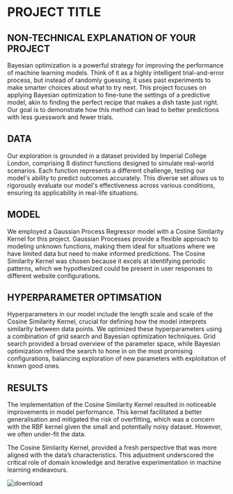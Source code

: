 # PROJECT TITLE 


## NON-TECHNICAL EXPLANATION OF YOUR PROJECT
Bayesian optimization is a powerful strategy for improving the performance of machine learning models. Think of it as a highly intelligent trial-and-error process, but instead of randomly guessing, it uses past experiments to make smarter choices about what to try next. This project focuses on applying Bayesian optimization to fine-tune the settings of a predictive model, akin to finding the perfect recipe that makes a dish taste just right. Our goal is to demonstrate how this method can lead to better predictions with less guesswork and fewer trials.

## DATA
Our exploration is grounded in a dataset provided by Imperial College London, comprising 8 distinct functions designed to simulate real-world scenarios. Each function represents a different challenge, testing our model's ability to predict outcomes accurately. This diverse set allows us to rigorously evaluate our model's effectiveness across various conditions, ensuring its applicability in real-life situations.

## MODEL 
We employed a Gaussian Process Regressor model with a Cosine Similarity Kernel for this project. Gaussian Processes provide a flexible approach to modeling unknown functions, making them ideal for situations where we have limited data but need to make informed predictions. The Cosine Similarity Kernel was chosen because it excels at identifying periodic patterns, which we hypothesized could be present in user responses to different website configurations.

## HYPERPARAMETER OPTIMSATION
Hyperparameters in our model include the length scale and scale of the Cosine Similarity Kernel, crucial for defining how the model interprets similarity between data points. We optimized these hyperparameters using a combination of grid search and Bayesian optimization techniques. Grid search provided a broad overview of the parameter space, while Bayesian optimization refined the search to hone in on the most promising configurations, balancing exploration of new parameters with exploitation of known good ones.

## RESULTS
The implementation of the Cosine Similarity Kernel resulted in noticeable improvements in model performance. This kernel facilitated a better generalisation and mitigated the risk of overfitting, which was a concern with the RBF kernel given the small and potentially noisy dataset. However, we often under-fit the data.

The Cosine Similarity Kernel, provided a fresh perspective that was more aligned with the data’s characteristics. This adjustment underscored the critical role of domain knowledge and iterative experimentation in machine learning endeavours.

![download](/Users/danieltimms/Desktop/download.png)

